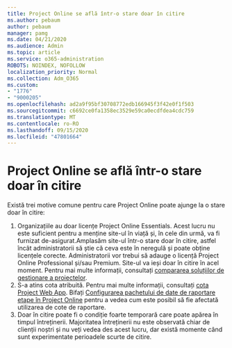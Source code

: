 ```yaml
---
title: Project Online se află într-o stare doar în citire
ms.author: pebaum
author: pebaum
manager: pamg
ms.date: 04/21/2020
ms.audience: Admin
ms.topic: article
ms.service: o365-administration
ROBOTS: NOINDEX, NOFOLLOW
localization_priority: Normal
ms.collection: Adm_O365
ms.custom:
- "1776"
- "9000205"
ms.openlocfilehash: ad2a9f95bf30708772edb166945f3f42e0f1f503
ms.sourcegitcommit: c6692ce0fa1358ec3529e59ca0ecdfdea4cdc759
ms.translationtype: MT
ms.contentlocale: ro-RO
ms.lasthandoff: 09/15/2020
ms.locfileid: "47801664"
---
```

# <a name="project-online-is-in-a-read-only-state"></a>Project Online se află într-o stare doar în citire

Există trei motive comune pentru care Project Online poate ajunge la o stare doar în citire:

1. Organizațiile au doar licențe Project Online Essentials. Acest lucru nu este suficient pentru a menține site-ul în viață și, în cele din urmă, va fi furnizat de-asigurat.Amplasăm site-ul într-o stare doar în citire, astfel încât administratorii să știe că ceva este în neregulă și poate obține licențele corecte. Administratorii vor trebui să adauge o licență Project Online Professional și/sau Premium. Site-ul va ieși doar în citire în acel moment. Pentru mai multe informații, consultați [compararea soluțiilor de gestionare a proiectelor](https://products.office.com/project/compare-microsoft-project-management-software?tab=1).
2. S-a atins cota atribuită. Pentru mai multe informații, consultați [cota Project Web App](https://docs.microsoft.com/projectonline/tune-project-online-performance#project-web-app-quota). Bifați [Configurarea pachetului de date de raportare etape în Project Online](https://docs.microsoft.com/ProjectOnline/configure-rollup-of-timephased-reporting-data-in-project-online) pentru a vedea cum este posibil să fie afectată utilizarea de cote de raportare.
3. Doar în citire poate fi o condiție foarte temporară care poate apărea în timpul întreținerii. Majoritatea întreținerii nu este observată chiar de clienții noștri și nu veți vedea des acest lucru, dar există momente când sunt experimentate perioadele scurte de citire.
